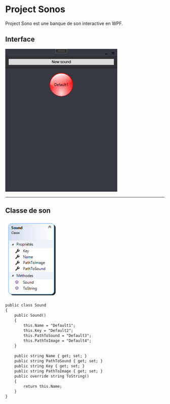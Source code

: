 # Project Sonos

Project Sono est une banque de son interactive en WPF.

## Interface 

![interface](./img/interface.PNG)

---

## Classe de son

![sound](./img/Sound.png)

```
public class Sound
{
    public Sound()
    {
        this.Name = "Default1";
        this.Key = "Default2";
        this.PathToSound = "Default3";
        this.PathToImage = "Default4";
    }

    public string Name { get; set; }
    public string PathToSound { get; set; }
    public string Key { get; set; }
    public string PathToImage { get; set; }
    public override string ToString()
    {
        return this.Name;
    }
}
```
